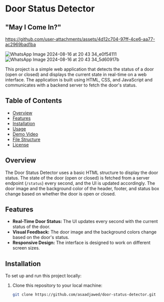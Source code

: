 # Door Status Detector



## "May I Come In?"

https://github.com/user-attachments/assets/4d12c704-97ff-4ce6-aa77-ac2969bad1ba

![WhatsApp Image 2024-08-16 at 20 43 34_e0f54111](https://github.com/user-attachments/assets/71aa8214-f961-45c8-b3bc-fa148ae81411)
![WhatsApp Image 2024-08-16 at 20 43 34_5d60917b](https://github.com/user-attachments/assets/6a18111e-0c06-4359-997c-89a626bd90cb)




This project is a simple web application that detects the status of a door (open or closed) and displays the current state in real-time on a web interface. The application is built using HTML, CSS, and JavaScript and communicates with a backend server to fetch the door's status.

## Table of Contents

- [Overview](#overview)
- [Features](#features)
- [Installation](#installation)
- [Usage](#usage)
- [Demo Video](#demo-video)
- [File Structure](#file-structure)
- [License](#license)

## Overview

The Door Status Detector uses a basic HTML structure to display the door status. The state of the door (open or closed) is fetched from a server endpoint (`/status`) every second, and the UI is updated accordingly. The door image and the background color of the header, footer, and status box change based on whether the door is open or closed.

## Features

- **Real-Time Door Status:** The UI updates every second with the current status of the door.
- **Visual Feedback:** The door image and the background colors change based on the door's status.
- **Responsive Design:** The interface is designed to work on different screen sizes.

## Installation

To set up and run this project locally:

1. Clone this repository to your local machine:
   ```bash
   git clone https://github.com/asaadjawed/door-status-detector.git
